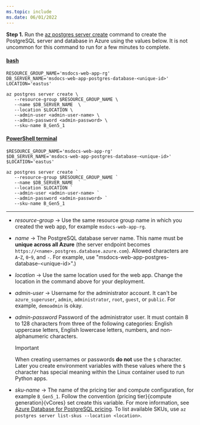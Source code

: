 ```yaml
---
ms.topic: include
ms.date: 06/01/2022
---
```


**Step 1.** Run the [az postgres server create](/cli/azure/postgres/server#az-postgres-server-create) command to create the PostgreSQL server and database in Azure using the values below. It is not uncommon for this command to run for a few minutes to complete.

#### [bash](#tab/terminal-bash)

```azurecli
RESOURCE_GROUP_NAME='msdocs-web-app-rg'
DB_SERVER_NAME='msdocs-web-app-postgres-database-<unique-id>'
LOCATION='eastus'

az postgres server create \
   --resource-group $RESOURCE_GROUP_NAME \
   --name $DB_SERVER_NAME  \
   --location $LOCATION \
   --admin-user <admin-user-name> \
   --admin-password <admin-password> \
   --sku-name B_Gen5_1
```

#### [PowerShell terminal](#tab/terminal-powershell)

```azurecli
$RESOURCE_GROUP_NAME='msdocs-web-app-rg'
$DB_SERVER_NAME='msdocs-web-app-postgres-database-<unique-id>'
$LOCATION='eastus'

az postgres server create `
   --resource-group $RESOURCE_GROUP_NAME `
   --name $DB_SERVER_NAME  `
   --location $LOCATION `
   --admin-user <admin-user-name> `
   --admin-password <admin-password> `
   --sku-name B_Gen5_1 
```

---

* *resource-group* &rarr; Use the same resource group name in which you created the web app, for example `msdocs-web-app-rg`.
* *name* &rarr; The PostgreSQL database server name. This name must be **unique across all Azure** (the server endpoint becomes `https://<name>.postgres.database.azure.com`). Allowed characters are `A`-`Z`, `0`-`9`, and `-`. For example, use "msdocs-web-app-postgres-database-\<unique-id>".)
* *location* &rarr; Use the same location used for the web app. Change the location in the command above for your deployment.
* *admin-user* &rarr; Username for the administrator account. It can't be `azure_superuser`, `admin`, `administrator`, `root`, `guest`, or `public`. For example, `demoadmin` is okay.
* *admin-password* Password of the administrator user. It must contain 8 to 128 characters from three of the following categories: English uppercase letters, English lowercase letters, numbers, and non-alphanumeric characters.

    > [!IMPORTANT]
    > When creating usernames or passwords **do not** use the `$` character. Later you create environment variables with these values where the `$` character has special meaning within the Linux container used to run Python apps.

* *sku-name* &rarr; The name of the pricing tier and compute configuration, for example `B_Gen5_1`. Follow the convention {pricing tier}{compute generation}{vCores} set create this variable. For more information, see [Azure Database for PostgreSQL pricing](https://azure.microsoft.com/pricing/details/postgresql/server/). To list available SKUs, use `az postgres server list-skus --location <location>`.
